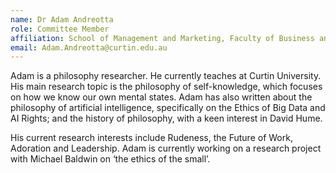```yaml
---
name: Dr Adam Andreotta
role: Committee Member
affiliation: School of Management and Marketing, Faculty of Business and Law, Curtin University, WA
email: Adam.Andreotta@curtin.edu.au
---
```


Adam is a philosophy researcher. He currently teaches at Curtin University. His main research topic is the philosophy of self-knowledge, which focuses on how we know our own mental states. Adam has also written about the philosophy of artificial intelligence, specifically on the Ethics of Big Data and AI Rights; and the history of philosophy, with a keen interest in David Hume.  

His current research interests include Rudeness, the Future of Work, Adoration and Leadership. Adam is currently working on a research project with Michael Baldwin on ‘the ethics of the small’.
